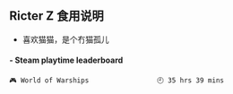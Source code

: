 ## Ricter Z 食用说明
- 喜欢猫猫，是个冇猫孤儿

<!-- steam-box start -->
#### - Steam playtime leaderboard
```text
🎮 World of Warships                 🕘 35 hrs 39 mins
```
<!-- Powered by https://github.com/YouEclipse/steam-box . -->
<!-- steam-box end -->
